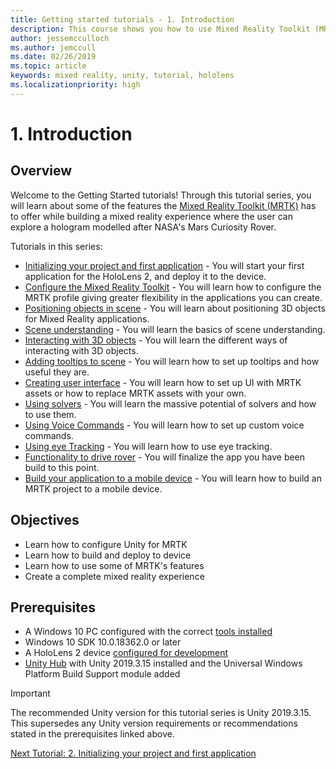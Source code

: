 ```yaml
---
title: Getting started tutorials - 1. Introduction
description: This course shows you how to use Mixed Reality Toolkit (MRTK) to create a mixed reality application.
author: jessemcculloch
ms.author: jemccull
ms.date: 02/26/2019
ms.topic: article
keywords: mixed reality, unity, tutorial, hololens
ms.localizationpriority: high
---
```


# 1. Introduction

## Overview

Welcome to the Getting Started tutorials! Through this tutorial series, you will learn about some of the features the <a href="https://github.com/microsoft/MixedRealityToolkit-Unity" target="_blank"> Mixed Reality Toolkit (MRTK)</a> has to offer while building a mixed reality experience where the user can explore a hologram modelled after NASA's Mars Curiosity Rover.

Tutorials in this series:

* [Initializing your project and first application](mr-learning-base-02.md) - You will start your first application for the HoloLens 2, and deploy it to the device.
* [Configure the Mixed Reality Toolkit](mr-learning-base-03.md) - You will learn how to configure the MRTK profile giving greater flexibility in the applications you can create.
* [Positioning objects in scene](mr-learning-base-04.md) - You will learn about positioning 3D objects for Mixed Reality applications.
* [Scene understanding](mr-learning-base-05.md) - You will learn the basics of scene understanding.
* [Interacting with 3D objects](mr-learning-base-06.md) - You will learn the different ways of interacting with 3D objects.
* [Adding tooltips to scene](mr-learning-base-07.md) - You will learn how to set up tooltips and how useful they are.
* [Creating user interface](mr-learning-base-08.md) - You will learn how to set up UI with MRTK assets or how to replace MRTK assets with your own.
* [Using solvers](mr-learning-base-09.md) - You will learn the massive potential of solvers and how to use them.
* [Using Voice Commands](mr-learning-base-10.md) - You will learn how to set up custom voice commands.
* [Using eye Tracking](mr-learning-base-11.md) - You will learn how to use eye tracking.
* [Functionality to drive rover](mr-learning-base-12.md) - You will finalize the app you have been build to this point.
* [Build your application to a mobile device](mr-learning-base-13.md) - You will learn how to build an MRTK project to a mobile device.

## Objectives

* Learn how to configure Unity for MRTK
* Learn how to build and deploy to device
* Learn how to use some of MRTK's features
* Create a complete mixed reality experience

## Prerequisites

* A Windows 10 PC configured with the correct [tools installed](install-the-tools.md)
* Windows 10 SDK 10.0.18362.0 or later
* A HoloLens 2 device [configured for development](using-visual-studio.md#enabling-developer-mode)
* <a href="https://docs.unity3d.com/Manual/GettingStartedInstallingHub.html" target="_blank">Unity Hub</a> with Unity 2019.3.15 installed and the Universal Windows Platform Build Support module added

> [!IMPORTANT]
> The recommended Unity version for this tutorial series is Unity 2019.3.15. This supersedes any Unity version requirements or recommendations stated in the prerequisites linked above.

[Next Tutorial: 2. Initializing your project and first application](mr-learning-base-02.md)
